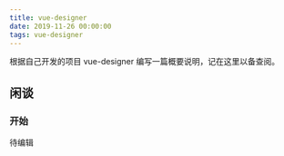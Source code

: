```yaml
---
title: vue-designer
date: 2019-11-26 00:00:00
tags: vue-designer
---
```

根据自己开发的项目 vue-designer 编写一篇概要说明，记在这里以备查阅。
<!-- more -->
## 闲谈

### 开始
待编辑